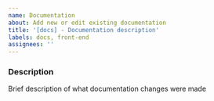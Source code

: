 ```yaml
---
name: Documentation
about: Add new or edit existing documentation
title: '[docs] - Documentation description'
labels: docs, front-end
assignees: ''
---
```


### Description

Brief description of what documentation changes were made
